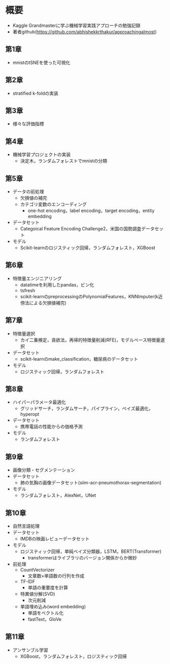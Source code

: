 # 概要
* Kaggle Grandmasterに学ぶ機械学習実践アプローチの勉強記録
* 著者github(https://github.com/abhishekkrthakur/approachingalmost)

## 第1章
* mnistのtSNEを使った可視化

## 第2章
* stratified k-foldの実装

## 第3章
* 様々な評価指標

## 第4章
* 機械学習プロジェクトの実装
  * 決定木，ランダムフォレストでmnistの分類

## 第5章
* データの前処理
  * 欠損値の補完
  * カテゴリ変数のエンコーディング
    * one-hot encoding，label encoding，target encoding，entity embedding
* データセット
  * Categoical Feature Encoding Challenge2，米国の国勢調査データセット
* モデル
  * Scikit-learnのロジスティック回帰，ランダムフォレスト，XGBoost

## 第6章
* 特徴量エンジニアリング
  * datatimeを利用したpandas，ビン化
  * tsfresh
  * scikit-learnのpreprocessingのPolynomialFeatures，KNNImputer(k近傍法による欠損値補完)

## 第7章
* 特徴量選択
  * カイ二乗検定，貪欲法，再帰的特徴量削減(RFE)，モデルベース特徴量選択
* データセット
  * scikit-learnのmake_classification，糖尿病のデータセット
* モデル
  * ロジスティック回帰，ランダムフォレスト

## 第8章
* ハイパーパラメータ最適化
  * グリッドサーチ，ランダムサーチ，パイプライン，ベイズ最適化，hyperopt
* データセット
  * 携帯電話の性能からの価格予測
* モデル
  * ランダムフォレスト

## 第9章
* 画像分類・セグメンテーション
* データセット
  * 肺の気胸の画像データセット(siim-acr-pneumothorax-segmentation)
* モデル
  * ランダムフォレスト，AlexNet，UNet

## 第10章
* 自然言語処理
* データセット
  * IMDBの映画レビューデータセット
* モデル
  * ロジスティック回帰，単純ベイズ分類器，LSTM，BERT(Transformer)
    * transformerはライブラリのバージョン関係からか微妙
* 前処理
  * CountVectorizer
    * 文章数×単語数の行列を作成
  * TF-IDF
    * 単語の重要度を計算
  * 特異値分解(SVD)
    * 次元削減
  * 単語埋め込み(word embedding)
    * 単語をベクトル化
    * fastText，GloVe

## 第11章
* アンサンブル学習
  * XGBoost，ランダムフォレスト，ロジスティック回帰